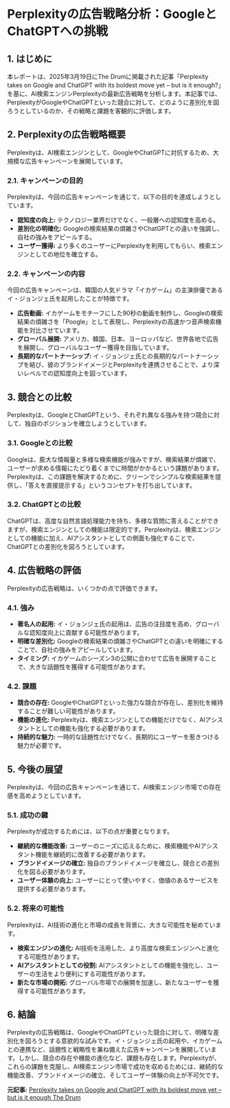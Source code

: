 # Perplexityの広告戦略分析：GoogleとChatGPTへの挑戦

## 1. はじめに

本レポートは、2025年3月19日にThe Drumに掲載された記事「Perplexity takes on Google and ChatGPT with its boldest move yet – but is it enough?」を基に、AI検索エンジンPerplexityの最新広告戦略を分析します。本記事では、PerplexityがGoogleやChatGPTといった競合に対して、どのように差別化を図ろうとしているのか、その戦略と課題を客観的に評価します。

## 2. Perplexityの広告戦略概要

Perplexityは、AI検索エンジンとして、GoogleやChatGPTに対抗するため、大規模な広告キャンペーンを展開しています。

### 2.1. キャンペーンの目的

Perplexityは、今回の広告キャンペーンを通じて、以下の目的を達成しようとしています。

* **認知度の向上:** テクノロジー業界だけでなく、一般層への認知度を高める。
* **差別化の明確化:** Googleの検索結果の煩雑さやChatGPTとの違いを強調し、自社の強みをアピールする。
* **ユーザー獲得:** より多くのユーザーにPerplexityを利用してもらい、検索エンジンとしての地位を確立する。

### 2.2. キャンペーンの内容

今回の広告キャンペーンは、韓国の人気ドラマ「イカゲーム」の主演俳優であるイ・ジョンジェ氏を起用したことが特徴です。

* **広告動画:** イカゲームをモチーフにした90秒の動画を制作し、Googleの検索結果の煩雑さを「Poogle」として表現し、Perplexityの高速かつ音声検索機能を対比させています。
* **グローバル展開:** アメリカ、韓国、日本、ヨーロッパなど、世界各地で広告を展開し、グローバルなユーザー獲得を目指しています。
* **長期的なパートナーシップ:** イ・ジョンジェ氏との長期的なパートナーシップを結び、彼のブランドイメージとPerplexityを連携させることで、より深いレベルでの認知度向上を図っています。

## 3. 競合との比較

Perplexityは、GoogleとChatGPTという、それぞれ異なる強みを持つ競合に対して、独自のポジションを確立しようとしています。

### 3.1. Googleとの比較

Googleは、膨大な情報量と多様な検索機能が強みですが、検索結果が煩雑で、ユーザーが求める情報にたどり着くまでに時間がかかるという課題があります。Perplexityは、この課題を解決するために、クリーンでシンプルな検索結果を提供し、「答えを直接提示する」というコンセプトを打ち出しています。

### 3.2. ChatGPTとの比較

ChatGPTは、高度な自然言語処理能力を持ち、多様な質問に答えることができますが、検索エンジンとしての機能は限定的です。Perplexityは、検索エンジンとしての機能に加え、AIアシスタントとしての側面も強化することで、ChatGPTとの差別化を図ろうとしています。

## 4. 広告戦略の評価

Perplexityの広告戦略は、いくつかの点で評価できます。

### 4.1. 強み

* **著名人の起用:** イ・ジョンジェ氏の起用は、広告の注目度を高め、グローバルな認知度向上に貢献する可能性があります。
* **明確な差別化:** Googleの検索結果の煩雑さやChatGPTとの違いを明確にすることで、自社の強みをアピールしています。
* **タイミング:** イカゲームのシーズン3の公開に合わせて広告を展開することで、大きな話題性を獲得する可能性があります。

### 4.2. 課題

* **競合の存在:** GoogleやChatGPTといった強力な競合が存在し、差別化を維持することが難しい可能性があります。
* **機能の進化:** Perplexityは、検索エンジンとしての機能だけでなく、AIアシスタントとしての機能も強化する必要があります。
* **持続的な魅力:** 一時的な話題性だけでなく、長期的にユーザーを惹きつける魅力が必要です。

## 5. 今後の展望

Perplexityは、今回の広告キャンペーンを通じて、AI検索エンジン市場での存在感を高めようとしています。

### 5.1. 成功の鍵

Perplexityが成功するためには、以下の点が重要となります。

* **継続的な機能改善:** ユーザーのニーズに応えるために、検索機能やAIアシスタント機能を継続的に改善する必要があります。
* **ブランドイメージの確立:** 独自のブランドイメージを確立し、競合との差別化を図る必要があります。
* **ユーザー体験の向上:** ユーザーにとって使いやすく、価値のあるサービスを提供する必要があります。

### 5.2. 将来の可能性

Perplexityは、AI技術の進化と市場の成長を背景に、大きな可能性を秘めています。

* **検索エンジンの進化:** AI技術を活用した、より高度な検索エンジンへと進化する可能性があります。
* **AIアシスタントとしての役割:** AIアシスタントとしての機能を強化し、ユーザーの生活をより便利にする可能性があります。
* **新たな市場の開拓:** グローバル市場での展開を加速し、新たなユーザーを獲得する可能性があります。

## 6. 結論

Perplexityの広告戦略は、GoogleやChatGPTといった競合に対して、明確な差別化を図ろうとする意欲的な試みです。イ・ジョンジェ氏の起用や、イカゲームとの連携など、話題性と戦略性を兼ね備えた広告キャンペーンを展開しています。しかし、競合の存在や機能の進化など、課題も存在します。Perplexityが、これらの課題を克服し、AI検索エンジン市場で成功を収めるためには、継続的な機能改善、ブランドイメージの確立、そしてユーザー体験の向上が不可欠です。


**元記事:** [Perplexity takes on Google and ChatGPT with its boldest move yet – but is it enough The Drum](https://www.thedrum.com/news/2025/03/19/perplexity-takes-google-and-chatgpt-with-its-boldest-move-yet-it-enough)